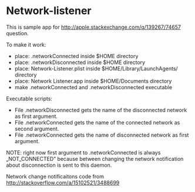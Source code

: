 Network-listener
================

This is sample app for http://apple.stackexchange.com/q/139267/74657 question.

To make it work: <ul>
<li>place: .networkConnected inside $HOME directory</li>
<li>place: .networkDisconnected inside $HOME directory</li>
<li>place: Network-Listener.plist inside $HOME/Library/LaunchAgents/ directory</li>
<li>place: Network Listener.app inside $HOME/Documents directory</li>
<li>make .networkConnected and .networkDisconnected executable</li>
</ul>

Executable scripts: <ul>
<li>File .networkDisconnected gets the name of the disconnected network as first argument.</li>
<li>File .networkConnected gets the name of the connected network as second argument.</li>
<li>File .networkConnected gets the name of disconnected network as first argument. </li>
</ul>

NOTE: right now first argument to .networkConnected is always „NOT_CONNECTED” because between changing the network notification about disconnection is sent to this daemon.

  

Network change notificaitons code from http://stackoverflow.com/a/15102521/3488699

